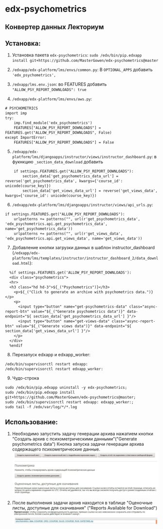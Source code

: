# edx-psychometrics

## Конвертер данных Лекториум

## Установка:

1. Установка пакета `edx-psychometrics`: `sudo /edx/bin/pip.edxapp install git+https://github.com/MasterGowen/edx-psychometrics@master`

2. `/edxapp/edx-platform/lms/envs/common.py`:
В `OPTIONAL_APPS` добавить `'edx_psychometrics',`

3. `/edxapp/lms.env.json`:
во FEATURES добавить
`"ALLOW_PSY_REPORT_DOWNLOADS": true`

4. `/edxapp/edx-platform/lms/envs/aws.py`: 
```
# PSYCHOMETRICS
import imp
try:
    imp.find_module('edx_psychometrics')
    FEATURES["ALLOW_PSY_REPORT_DOWNLOADS"] = FEATURES.get("ALLOW_PSY_REPORT_DOWNLOADS", False)
except ImportError:
    FEATURES["ALLOW_PSY_REPORT_DOWNLOADS"] = False
```

5. `/edxapp/edx-platform/lms/djangoapps/instructor/views/instructor_dashboard.py`:
в фукнкцию `_section_data_download` добавить
```
    if settings.FEATURES.get("ALLOW_PSY_REPORT_DOWNLOADS"):
        section_data['get_psychometrics_data_url'] = reverse('get_psychometrics_data', kwargs={'course_id': unicode(course_key)})
        section_data['get_views_data_url'] = reverse('get_views_data', kwargs={'course_id': unicode(course_key)})
```

6. `/edxapp/edx-platform/lms/djangoapps/instructor/views/api_urls.py`:
```
if settings.FEATURES.get("ALLOW_PSY_REPORT_DOWNLOADS"):
    urlpatterns += patterns("", url(r'get_psychometrics_data', 'edx_psychometrics.api.get_psychometrics_data', name='get_psychometrics_data'))
    urlpatterns += patterns("", url(r'get_views_data',  'edx_psychometrics.api.get_views_data', name='get_views_data'))
```

7. Добавление кнопки загрузки данных в шаблон instructor_dashboard (`/edxapp/edx-platform/lms/templates/instructor/instructor_dashboard_2/data_download.html`):
```
  %if settings.FEATURES.get('ALLOW_PSY_REPORT_DOWNLOADS'):
  <div class="psychometrics">
  <hr>
  <h3 class="hd hd-3">${_("Psychometrics")}</h3>
    <p>${_("Click to generate an archive with psychometrics data.")}</p>
    <p>
      <input type="button" name="get-psychometrics-data" class="async-report-btn" value="${_("Generate psychometrics data")}" data-endpoint="${ section_data['get_psychometrics_data_url'] }"/>
      <input type="button" name="get-views-data" class="async-report-btn" value="${_("Generate views data")}" data-endpoint="${ section_data['get_views_data_url'] }"/>
    </p>
  </div>
  %endif
``` 
8. Перезапуск edxapp и edxapp_worker:
```
/edx/bin/supervisorctl restart edxapp:
/edx/bin/supervisorctl restart edxapp_worker:
```

9. Чудо-строка
```
sudo /edx/bin/pip.edxapp uninstall -y edx-psychometrics; 
sudo /edx/bin/pip.edxapp install git+https://github.com/MasterGowen/edx-psychometrics@master; 
sudo /edx/bin/supervisorctl restart edxapp: edxapp_worker:; 
sudo tail -f /edx/var/log/*/*.log
```

## Использование:

1. Необходимо запустить задачу генерации архива нажатием кнопки "Создать архив с психометрическими данными"("Generate psychometrics data")
Кнопка запуска задачи генерации архива содержащего психометрические данные.
![Изображение кнопки запуска](.readmeimg/st1.jpg)

2. После выполнения задачи архив находится в таблице "Оценочные листы, доступные для скачивания" ("Reports Available for Download")
![Изображение  сслылки на архив](.readmeimg/st2.jpg)
